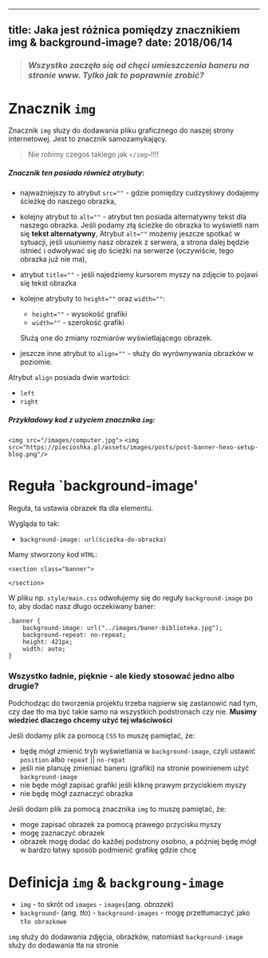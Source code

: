 ----
title: Jaka jest różnica pomiędzy znacznikiem img & background-image?
date: 2018/06/14
----

> ### *Wszystko zaczęło się od chęci umieszczenia baneru na stronie www. Tylko jak to poprawnie zrobić?*

# Znacznik `img`

Znacznik `img` służy do dodawania  pliku graficznego do naszej strony internetowej. Jest to znacznik samozamykający.
> Nie robimy czegoś takiego jak `</img>`!!!!

##### Znacznik ten posiada również atrybuty:
* najważniejszy to atrybut `src=""` - gdzie pomiędzy cudzysłowy dodajemy ścieżkę do naszego obrazka,
* kolejny atrybut to `alt=""` - atrybut ten posiada alternatywny tekst dla naszego obrazka. Jeśli podamy złą ścieżke do obrazka to wyświetli nam się **tekst alternatywny**,
Atrybut `alt=""` możemy jeszcze spotkać w sytuacji, jeśli usuniemy nasz obrazek z serwera, a strona dalej będzie istnieć i odwoływać się do ścieżki na serwerze (oczywiście, tego obrazka już nie ma),
* atrybut `title=""` - jeśli najedziemy kursorem myszy na zdjęcie to pojawi się tekst obrazka
* kolejne atrybuty to `height=""` oraz `width=""`:
    * `height=""` - wysokość grafiki
    * `width=""` - szerokość grafiki

    Służą one do zmiany rozmiarów wyświetlającego obrazek.
* jeszcze inne atrybut to `align=""` - służy do wyrównywania obrazków w poziomie.

Atrybut `align` posiada dwie wartości:
* `left`
* `right`

##### Przykładowy kod z użyciem znacznika `img`:
`<img src="/images/computer.jpg">`
`<img src="https://piecioshka.pl/assets/images/posts/post-banner-hexo-setup-blog.png"/>`

# Reguła `background-image'
Reguła, ta ustawia obrazek tła dla elementu.

Wygląda to tak:
* `background-image: url(ścieżka-do-obrazka)`

Mamy stworzony kod `HTML`:
```
<section class="banner">

</section>
```
W pliku np. `style/main.css` odwołujemy się do reguły `background-image` po to, aby dodać nasz długo oczekiwany baner:
```
.banner {
    background-image: url("../images/baner-biblioteka.jpg");
    background-repeat: no-repeat;
    height: 421px;
    width: auto;
}
```

### Wszystko ładnie, pięknie - ale kiedy stosować jedno albo drugie?

Podchodząc do tworzenia projektu trzeba najpierw się zastanowić nad tym, czy dae tło ma być takie samo na wszystkich podstronach czy nie. **Musimy wiedzieć dlaczego chcemy użyć tej właściwości**

Jeśli dodamy plik za pomocą `CSS` to muszę pamiętać, że:
* będę mógł zmienić tryb wyświetlania w `background-image`, czyli ustawić `position` albo `repeat` || `no-repat`
* jeśli nie planuję zmieniać baneru (grafiki) na stronie powinienem użyć `background-image`
* nie będe mógł zapisać grafiki jeśli kliknę prawym przyciskiem myszy
* nie będę mógł zaznaczyć obrazka

Jeśli dodam plik za pomocą znacznika `img` to muszę pamiętać, że:
* moge zapisać obrazek za pomocą prawego przycisku myszy
* mogę zaznaczyć obrazek
* obrazek mogę dodać do każðej podstrony osobno, a później będę mógł w bardzo łatwy sposób podmienić grafikę gdzie chcę

# Definicja `img` & `backgroung-image`
- `img` - to skrót od `images`
        - `images`(ang. *obrazek*)
- `background`- (ang. *tło*)
        - `background-images` - mogę przetłumaczyć jako `tło obrazkowe`

`img` służy do dodawania zdjęcia, obrazków, natomiast `background-image` służy do dodawania tła na stronie

